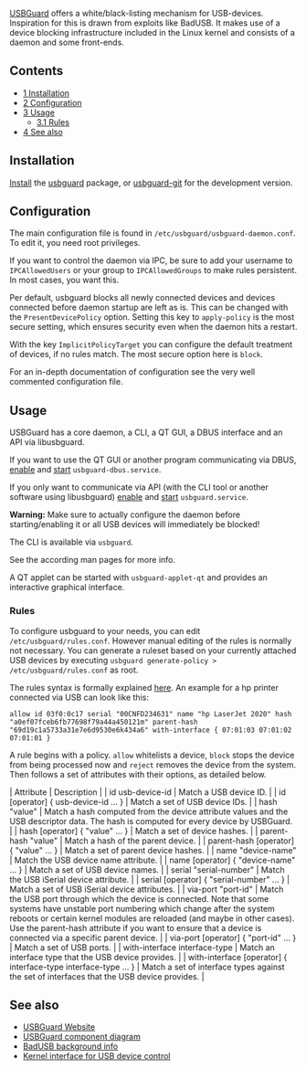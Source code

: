 [USBGuard](https://github.com/dkopecek/usbguard) offers a white/black-listing mechanism for USB-devices. Inspiration for this is drawn from exploits like BadUSB. It makes use of a device blocking infrastructure included in the Linux kernel and consists of a daemon and some front-ends.

## Contents

*   [1 Installation](#Installation)
*   [2 Configuration](#Configuration)
*   [3 Usage](#Usage)
    *   [3.1 Rules](#Rules)
*   [4 See also](#See_also)

## Installation

[Install](/index.php/Install "Install") the [usbguard](https://aur.archlinux.org/packages/usbguard/) package, or [usbguard-git](https://aur.archlinux.org/packages/usbguard-git/) for the development version.

## Configuration

The main configuration file is found in `/etc/usbguard/usbguard-daemon.conf`. To edit it, you need root privileges.

If you want to control the daemon via IPC, be sure to add your username to `IPCAllowedUsers` or your group to `IPCAllowedGroups` to make rules persistent. In most cases, you want this.

Per default, usbguard blocks all newly connected devices and devices connected before daemon startup are left as is. This can be changed with the `PresentDevicePolicy` option. Setting this key to `apply-policy` is the most secure setting, which ensures security even when the daemon hits a restart.

With the key `ImplicitPolicyTarget` you can configure the default treatment of devices, if no rules match. The most secure option here is `block`.

For an in-depth documentation of configuration see the very well commented configuration file.

## Usage

USBGuard has a core daemon, a CLI, a QT GUI, a DBUS interface and an API via libusbguard.

If you want to use the QT GUI or another program communicating via DBUS, [enable](/index.php/Enable "Enable") and [start](/index.php/Start "Start") `usbguard-dbus.service`.

If you only want to communicate via API (with the CLI tool or another software using libusbguard) [enable](/index.php/Enable "Enable") and [start](/index.php/Start "Start") `usbguard.service`.

**Warning:** Make sure to actually configure the daemon before starting/enabling it or all USB devices will immediately be blocked!

The CLI is available via `usbguard`.

See the according man pages for more info.

A QT applet can be started with `usbguard-applet-qt` and provides an interactive graphical interface.

### Rules

To configure usbguard to your needs, you can edit `/etc/usbguard/rules.conf`. However manual editing of the rules is normally not necessary. You can generate a ruleset based on your currently attached USB devices by executing `usbguard generate-policy > /etc/usbguard/rules.conf` as root.

The rules syntax is formally explained [here](https://github.com/dkopecek/usbguard#rule-language). An example for a hp printer connected via USB can look like this:

```
allow id 03f0:0c17 serial "00CNFD234631" name "hp LaserJet 2020" hash "a0ef07fceb6fb77698f79a44a450121m" parent-hash "69d19c1a5733a31e7e6d9530e6k434a6" with-interface { 07:01:03 07:01:02 07:01:01 }

```

A rule begins with a policy. `allow` whitelists a device, `block` stops the device from being processed now and `reject` removes the device from the system. Then follows a set of attributes with their options, as detailed below.

| Attribute | Description |
| id usb-device-id | Match a USB device ID. |
| id [operator] { usb-device-id ... } | Match a set of USB device IDs. |
| hash "value" | Match a hash computed from the device attribute values and the USB descriptor data. The hash is computed for every device by USBGuard. |
| hash [operator] { "value" ... } | Match a set of device hashes. |
| parent-hash "value" | Match a hash of the parent device. |
| parent-hash [operator] { "value" ... } | Match a set of parent device hashes. |
| name "device-name" | Match the USB device name attribute. |
| name [operator] { "device-name" ... } | Match a set of USB device names. |
| serial "serial-number" | Match the USB iSerial device attribute. |
| serial [operator] { "serial-number" ... } | Match a set of USB iSerial device attributes. |
| via-port "port-id" | Match the USB port through which the device is connected. Note that some systems have unstable port numbering which change after the system reboots or certain kernel modules are reloaded (and maybe in other cases). Use the parent-hash attribute if you want to ensure that a device is connected via a specific parent device. |
| via-port [operator] { "port-id" ... } | Match a set of USB ports. |
| with-interface interface-type | Match an interface type that the USB device provides. |
| with-interface [operator] { interface-type interface-type ... } | Match a set of interface types against the set of interfaces that the USB device provides. |

## See also

*   [USBGuard Website](https://github.com/dkopecek/usbguard/)
*   [USBGuard component diagram](https://raw.githubusercontent.com/dkopecek/usbguard/master/doc/usbguard-component-diagram.png)
*   [BadUSB background info](https://srlabs.de/bites/usb-peripherals-turn/)
*   [Kernel interface for USB device control](https://www.kernel.org/doc/Documentation/usb/authorization.txt)